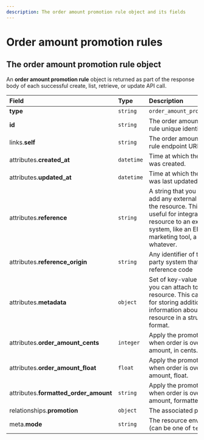 ```yaml
---
description: The order amount promotion rule object and its fields
---
```


# Order amount promotion rules

## The order amount promotion rule object

An **order amount promotion rule** object is returned as part of the response body of each successful create, list, retrieve, or update API call.

| Field | Type | Description |
| :--- | :--- | :--- |
| **type** | `string` | `order_amount_promotion_rules` |
| **id** | `string` | The order amount promotion rule unique identifier |
| links.**self** | `string` | The order amount promotion rule endpoint URL |
| attributes.**created\_at** | `datetime` | Time at which the resource was created. |
| attributes.**updated\_at** | `datetime` | Time at which the resource was last updated. |
| attributes.**reference** | `string` | A string that you can use to add any external identifier to the resource. This can be useful for integrating the resource to an external system, like an ERP, a marketing tool, a CRM, or whatever. |
| attributes.**reference\_origin** | `string` | Any identifier of the third party system that defines the reference code |
| attributes.**metadata** | `object` | Set of key-value pairs that you can attach to the resource. This can be useful for storing additional information about the resource in a structured format. |
| attributes.**order\_amount\_cents** | `integer` | Apply the promotion only when order is over this amount, in cents. |
| attributes.**order\_amount\_float** | `float` | Apply the promotion only when order is over this amount, float. |
| attributes.**formatted\_order\_amount** | `string` | Apply the promotion only when order is over this amount, formatted. |
| relationships.**promotion** | `object` | The associated promotion. |
| meta.**mode** | `string` | The resource environment \(can be one of `test` or `live`\) |


